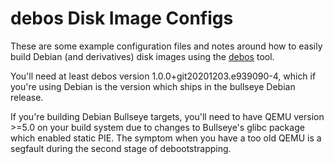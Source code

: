 debos Disk Image Configs
========================

These are some example configuration files and notes around how to easily build
Debian (and derivatives) disk images using the
[debos](https://github.com/go-debos/debos) tool.

You'll need at least debos version 1.0.0+git20201203.e939090-4, which if you're
using Debian is the version which ships in the bullseye Debian release.

If you're building Debian Bullseye targets, you'll need to have QEMU version
&gt;=5.0 on your build system due to changes to Bullseye's glibc package which
enabled static PIE.  The symptom when you have a too old QEMU is a segfault
during the second stage of debootstrapping.
